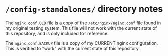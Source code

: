 # `/config-standalones/` directory notes

The `nginx.conf.OLD` file is a copy of the `/etc/nginx/nginx.conf` file found in my original testing system. This file will not work with the current state of this repository, and is only included for reference.

The `nginx.conf.BACKUP` file is a copy of my CURRENT nginx configuration. This is verified to "work" with the current state of this repository.

